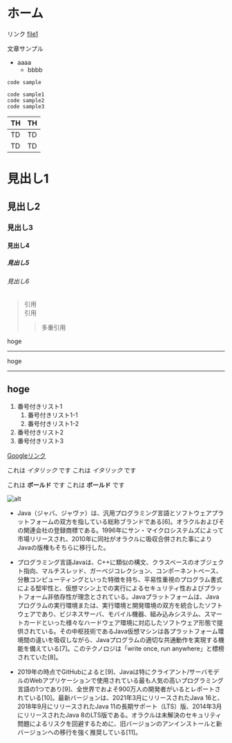 # ホーム

リンク
[file1](file1.md)

文章サンプル
* aaaa
  * bbbb

`code sample`

```
code sample1
code sample2
code sample3
```

|  TH  |  TH  |
| ---- | ---- |
|  TD  |  TD  |
|  TD  |  TD  |

# 見出し1
## 見出し2
### 見出し3
#### 見出し4
##### 見出し5
###### 見出し6

> 引用  
> 引用
>> 多重引用


hoge
***
hoge
___
hoge
---


1. 番号付きリスト1
    1. 番号付きリスト1-1
    1. 番号付きリスト1-2
1. 番号付きリスト2
1. 番号付きリスト3

[Googleリンク](https://www.google.co.jp/)


これは *イタリック* です
これは _イタリック_ です

これは **ボールド** です
これは __ボールド__ です


![alt](https://ja.wikipedia.org/wiki/Java#/media/%E3%83%95%E3%82%A1%E3%82%A4%E3%83%AB:Duke3D.png)


* Java（ジャバ、ジャヴァ）は、汎用プログラミング言語とソフトウェアプラットフォームの双方を指している総称ブランドである[6]。オラクルおよびその関連会社の登録商標である。1996年にサン・マイクロシステムズによって市場リリースされ、2010年に同社がオラクルに吸収合併された事によりJavaの版権もそちらに移行した。

* プログラミング言語Javaは、C++に類似の構文、クラスベースのオブジェクト指向、マルチスレッド、ガーベジコレクション、コンポーネントベース、分散コンピューティングといった特徴を持ち、平易性重視のプログラム書式による堅牢性と、仮想マシン上での実行によるセキュリティ性およびプラットフォーム非依存性が理念とされている。Javaプラットフォームは、Javaプログラムの実行環境または、実行環境と開発環境の双方を統合したソフトウェアであり、ビジネスサーバ、モバイル機器、組み込みシステム、スマートカードといった様々なハードウェア環境に対応したソフトウェア形態で提供されている。その中枢技術であるJava仮想マシンは各プラットフォーム環境間の違いを吸収しながら、Javaプログラムの適切な共通動作を実現する機能を備えている[7]。このテクノロジは「write once, run anywhere」と標榜されていた[8]。

* 2019年の時点でGitHubによると[9]、Javaは特にクライアント/サーバモデルのWebアプリケーションで使用されている最も人気の高いプログラミング言語の1つであり[9]、全世界でおよそ900万人の開発者がいるとレポートされている[10]。最新バージョンは、2021年3月にリリースされたJava 16と、2018年9月にリリースされたJava 11の長期サポート（LTS）版、2014年3月にリリースされたJava 8のLTS版である。オラクルは未解決のセキュリティ問題によるリスクを回避するために、旧バージョンのアンインストールと新バージョンへの移行を強く推奨している[11]。
